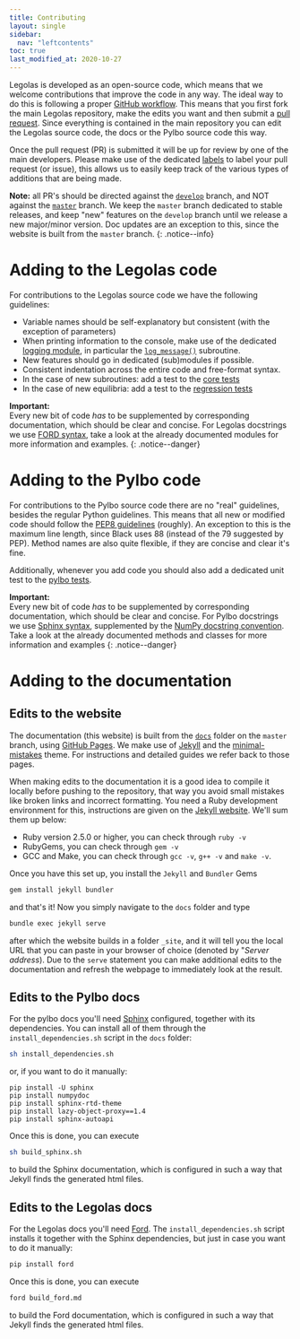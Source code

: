 ```yaml
---
title: Contributing
layout: single
sidebar:
  nav: "leftcontents"
toc: true
last_modified_at: 2020-10-27
---
```


Legolas is developed as an open-source code, which means that we welcome contributions that improve the code in any
way. The ideal way to do this is following a proper
[GitHub workflow](https://docs.github.com/en/github/collaborating-with-issues-and-pull-requests/creating-a-pull-request-from-a-fork).
This means that you first fork the main Legolas repository, make the edits you want and then submit a
[pull request](https://github.com/n-claes/legolas/pulls).
Since everything is contained in the main repository you can edit the Legolas source code, the docs or the Pylbo
source code this way.

Once the pull request (PR) is submitted it will be up for review by one of the main developers. Please make use of the dedicated
[labels](https://github.com/n-claes/legolas/labels) to label your pull request (or issue), this allows us to easily keep track
of the various types of additions that are being made.

**Note:** all PR's should be directed against the [`develop`](https://github.com/n-claes/legolas/tree/develop) branch,
and NOT against the [`master`](https://github.com/n-claes/legolas/tree/master) branch.
We keep the `master` branch dedicated to stable releases, and keep "new" features on the `develop` branch until we
release a new major/minor version. Doc updates are an exception to this, since the website is built from the `master` branch.
{: .notice--info}

# Adding to the Legolas code
For contributions to the Legolas source code we have the following guidelines:
- Variable names should be self-explanatory but consistent (with the exception of parameters)
- When printing information to the console, make use of the dedicated [logging module](../../src-docs/ford/module/mod_logging.html),
in particular the [`log_message()`](../../src-docs/ford/proc/log_message.html) subroutine.
- New features should go in dedicated (sub)modules if possible.
- Consistent indentation across the entire code and free-format syntax.
- In the case of new subroutines: add a test to the [core tests](../../testing/test_core)
- In the case of new equilibria: add a test to the [regression tests](../../testing/test_regression)

<i class="fas fa-exclamation-triangle"></i> **Important:**  
Every new bit of code _has_ to be supplemented by corresponding documentation, which should be clear
and concise. For Legolas docstrings we use [FORD syntax](https://github.com/Fortran-FOSS-Programmers/ford/wiki/Writing-Documentation),
take a look at the already documented modules for more information and examples.
{: .notice--danger}

# Adding to the Pylbo code
For contributions to the Pylbo source code there are no "real" guidelines, besides the regular Python guidelines.
This means that all new or modified code should follow the [PEP8 guidelines](https://www.python.org/dev/peps/pep-0008/) (roughly).
An exception to this is the maximum line length, since Black uses 88 (instead of the 79 suggested by PEP).
Method names are also quite flexible, if they are concise and clear it's fine.

Additionally, whenever you add code you should also add a dedicated unit test to the [pylbo tests](../../testing/test_pylbo).

<i class="fas fa-exclamation-triangle"></i> **Important:**  
Every new bit of code _has_ to be supplemented by corresponding documentation, which should be clear
and concise. For Pylbo docstrings we use [Sphinx syntax](https://www.sphinx-doc.org/en/master/usage/quickstart.html#documenting-objects),
supplemented by the [NumPy docstring convention](https://numpydoc.readthedocs.io/en/latest/format.html).
Take a look at the already documented methods and classes for more information and examples
{: .notice--danger}

# Adding to the documentation
## Edits to the website
The documentation (this website) is built from the [`docs`](https://github.com/n-claes/legolas/tree/master/docs)
folder on the `master` branch, using [GitHub Pages](https://pages.github.com).
We make use of [Jekyll](https://jekyllrb.com) and the [minimal-mistakes](https://github.com/mmistakes/minimal-mistakes) theme.
For instructions and detailed guides we refer back to those pages.

When making edits to the documentation it is a good idea to compile it locally before pushing to the repository,
that way you avoid small mistakes like broken links and incorrect formatting. You need a Ruby development environment
for this, instructions are given on the [Jekyll website](https://jekyllrb.com/docs/installation/). We'll sum them up below:
- Ruby version 2.5.0 or higher, you can check through `ruby -v`
- RubyGems, you can check through `gem -v`
- GCC and Make, you can check through `gcc -v`, `g++ -v` and `make -v`.

Once you have this set up, you install the `Jekyll` and `Bundler` Gems
```bash
gem install jekyll bundler
```
and that's it! Now you simply navigate to the `docs` folder and type
```bash
bundle exec jekyll serve
```
after which the website builds in a folder `_site`, and it will tell you the local URL that you can paste in your
browser of choice (denoted by "_Server address_). Due to the `serve` statement you can make additional edits
to the documentation and refresh the webpage to immediately look at the result.

## Edits to the Pylbo docs
For the pylbo docs you'll need [Sphinx](https://www.sphinx-doc.org/en/master/) configured,
together with its dependencies. You can install all of them through
the `install_dependencies.sh` script in the `docs` folder:
```bash
sh install_dependencies.sh
```
or, if you want to do it manually:
```
pip install -U sphinx
pip install numpydoc
pip install sphinx-rtd-theme
pip install lazy-object-proxy==1.4
pip install sphinx-autoapi
```
Once this is done, you can execute
```bash
sh build_sphinx.sh
```
to build the Sphinx documentation, which is configured in such a way that Jekyll finds the generated html files.

## Edits to the Legolas docs
For the Legolas docs you'll need [Ford](https://github.com/Fortran-FOSS-Programmers/ford).
The `install_dependencies.sh` script installs it together with the Sphinx
dependencies, but just in case you want to do it manually:
```bash
pip install ford
```
Once this is done, you can execute
```bash
ford build_ford.md
```
to build the Ford documentation, which is configured in such a way that Jekyll finds the generated html files.
